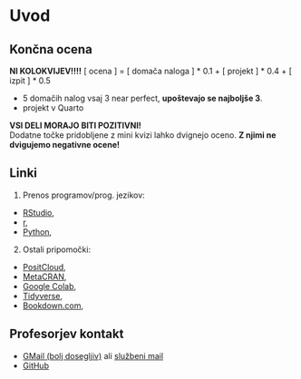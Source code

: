 # Uvod

## Končna ocena
**NI KOLOKVIJEV!!!!**
[ ocena ] = [ domača naloga ] * 0.1 + [ projekt ] * 0.4 + [ izpit ] * 0.5
- 5 domačih nalog vsaj 3 near perfect, **upoštevajo se najboljše 3**.
- projekt v Quarto

**VSI DELI MORAJO BITI POZITIVNI!**\
Dodatne točke pridobljene z mini kvizi lahko dvignejo oceno. **Z njimi ne dvigujemo negativne ocene!**

## Linki
1. Prenos programov/prog. jezikov:
- [RStudio](https://posit.co/download/rstudio-desktop/),
- [r](https://cran.r-project.org/),
- [Python](https://www.python.org/downloads/),
2. Ostali pripomočki:
- [PositCloud](https://posit.cloud),
- [MetaCRAN](https://www.r-pkg.org/),
- [Google Colab](https://colab.research.google.com/),
- [Tidyverse](https://www.tidyverse.org/),
- [Bookdown.com](https://bookdown.org/),

## Profesorjev kontakt
- [GMail (bolj dosegljiv)](mailto:uros.godnov@gmail.com) ali [službeni mail](mailto:uros.godnov@famnit.upr.si)
- [GitHub](github.com/urosgodnov)
